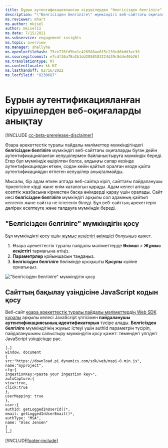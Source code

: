 ```yaml
---
title: Бұрын аутентификацияланған кірушілерден "белгісізден белгіліге" мүмкіндігімен веб-оқиғаларды анықтау
description: "\"Белгісізден белгіліге\" мүмкіндігі веб-сайттағы оқиғаларды бұған дейін аутентификацияланған келушілермен байланыстыруға мүмкіндік береді."
ms.reviewer: mhart
ms.author: mkisel
author: mkisel11
ms.date: 7/15/2021
ms.subservice: engagement-insights
ms.topic: overview
ms.manager: shellyha
ms.openlocfilehash: 75ce776fd5be1c426508ae6f5c239c86bdd3ec39
ms.sourcegitcommit: e7cdf36a78a2b1dd2850183224d39c8dde46b26f
ms.translationtype: MT
ms.contentlocale: kk-KZ
ms.lasthandoff: 02/16/2022
ms.locfileid: "8230687"
---
```

# <a name="recognize-web-events-from-previously-authenticated-visitors"></a>Бұрын аутентификацияланған кірушілерден веб-оқиғаларды анықтау

[!INCLUDE [cc-beta-prerelease-disclaimer](includes/cc-beta-prerelease-disclaimer.md)]

Өзара әрекеттестік туралы пайдалы мәліметтер мүмкіндігіндегі **белгісізден белгіліге** мүмкіндігі веб-сайттағы оқиғаларды бұған дейін аутентификацияланған келушілермен байланыстыруға мүмкіндік береді. Егер бұл мүмкіндік өшірілген болса, алдыңғы сапар кезінде аутентификациядан өткен, содан кейін қайтып оралған кезде қайта аутентификациядан өтпеген келушілер анықталмайды. 

Мысалы, бір адам өткен аптада веб-сайтқа кіріп, сайттағы пайдаланушы тіркелгісіне кірді және өнім каталогын қарады. Адам келесі аптада есептік жазбасына кірместен басқа өнімдерді қарау үшін оралады. Сайт иесі **белгісізден белгіліге** мүмкіндігі арқылы сол адамның қайтып келгенін және сайтта не істегенін біледі. Бұл веб-сайттың әрекеттерін дәлірек есептеуге және талдауға мүмкіндік береді.

## <a name="enable-unknown-to-known"></a>"Белгісізден белгіліге" мүмкіндігін қосу

Бұл мүмкіндікті қосу үшін [жұмыс кеңістігі әкімшісі](user-roles.md) болуыңыз қажет. 

1. Өзара әрекеттестік туралы пайдалы мәліметтерде **Әкімші** > **Жұмыс кеңістігі** тармағына өтіңіз. 
2. **Параметрлер** қойыншасын таңдаңыз.
3. **Белгісізден белгіліге** бөлімінде қосқышты **Қосулы** күйіне орнатыңыз.

!["Белгісізден белгіліге" мүмкіндігін қосу](media/U2Ktoggle.png "&quot;Белгісізден белгіліге&quot; мүмкіндігін қосу")

## <a name="adding-javascript-code-to-your-sites-tracking-snippet"></a>Сайттың бақылау үзіндісіне JavaScript кодын қосу

Веб-сайт [өзара әрекеттестік туралы пайдалы мәліметтердің Web SDK құралы](advanced-SDK-implementation.md) арқылы келесі JavaScript үлгісімен **пайдаланушы аутентификациясының идентификаторын** түсіре алады. **Белгісізден белгіліге** мүмкіндігінің жұмыс істеуі үшін authId параметрін түсіріп, пайдаланушыны салыстыру мүмкіндігін *қосу* қажет: төмендегі үлгідегі JavaScript үзіндісінде рас.

```
[…]
window, document
{
src:"https://download.pi.dynamics.com/sdk/web/mspi-0.min.js",
name:"myproject",
cfg:{
ingestionKey:<paste your ingestion key>",
autoCapture:{
view:true,
click:true
},
userMapping: true
},
user:{
authId: getLoggedInUserId()*,
email: getLoggedInUserEmail()*,
authType: "MSA",
name: "Alex Jensen"
}
[…]
```

[!INCLUDE[footer-include](../includes/footer-banner.md)]
